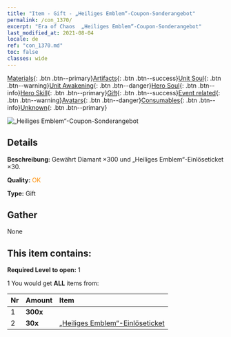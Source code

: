 ```yaml
---
title: "Item - Gift - „Heiliges Emblem“-Coupon-Sonderangebot"
permalink: /con_1370/
excerpt: "Era of Chaos  „Heiliges Emblem“-Coupon-Sonderangebot"
last_modified_at: 2021-08-04
locale: de
ref: "con_1370.md"
toc: false
classes: wide
---
```

 [Materials](/ItemsDE/){: .btn .btn--primary}[Artifacts](/ItemsDE/Artifacts/){: .btn .btn--success}[Unit Soul](/ItemsDE/UnitSoul/){: .btn .btn--warning}[Unit Awakening](/ItemsDE/UnitAwakening/){: .btn .btn--danger}[Hero Soul](/ItemsDE/HeroSoul/){: .btn .btn--info}[Hero Skill](/ItemsDE/HeroSkill/){: .btn .btn--primary}[Gift](/ItemsDE/Gift/){: .btn .btn--success}[Event related](/ItemsDE/Events/){: .btn .btn--warning}[Avatars](/ItemsDE/Avatars/){: .btn .btn--danger}[Consumables](/ItemsDE/Consumables/){: .btn .btn--info}[Unknown](/ItemsDE/Unknown/){: .btn .btn--primary}

 ![„Heiliges Emblem“-Coupon-Sonderangebot](/images/t/i_906047.png)

## Details
 **Beschreibung:** Gewährt Diamant ×300 und „Heiliges Emblem“-Einlöseticket ×30.

 **Quality:** <span style="color: #FF8C00">OK</span>

 **Type:** Gift

## Gather

  None

## This item contains:

 **Required Level to open:** 1

 1 You would get **ALL** items  from:

  | Nr | Amount |     Item    |
  |:---|:-------|:------------|
  | 1 |  **300x** | <i class="fas fa-gem"/> |  | 
  | 2 |  **30x** | [„Heiliges Emblem“-Einlöseticket](/ItemsDE/con_513/) |  | 
